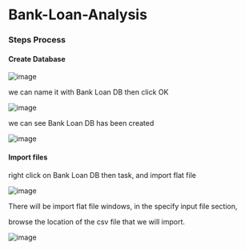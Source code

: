 # Bank-Loan-Analysis


### Steps Process

#### Create Database

![image](https://github.com/user-attachments/assets/627d6144-34a8-46ea-899c-da637d9adeac)

we can name it with Bank Loan DB then click OK

![image](https://github.com/user-attachments/assets/d5b3ed99-c1a9-44bf-9ecd-b30e55b58151)

we can see Bank Loan DB has been created

![image](https://github.com/user-attachments/assets/6852e8e2-e4ba-48cc-8005-4ba7dc5c9501)

#### Import files

right click on Bank Loan DB then task, and import flat file

![image](https://github.com/user-attachments/assets/ea7155c8-3c31-4ec0-8409-202081d26660)

There will be import flat file windows, in the specify input file section, 

browse the location of the csv file that we will import.

![image](https://github.com/user-attachments/assets/6e808ff6-f210-45b2-95d9-981f2bc3b120)



